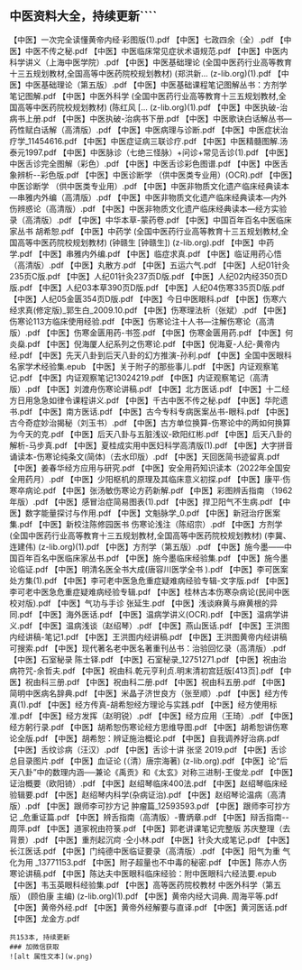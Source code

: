 ## 中医资料大全，持续更新````
【中医】一次完全读懂黄帝内经·彩图版(1).pdf
【中医】七政四余（全）.pdf
【中医】中医不传之秘.pdf
【中医】中医临床常见症状术语规范.pdf
【中医】中医内科学讲义（上海中医学院）.pdf
【中医】中医基础理论 (全国中医药行业高等教育十三五规划教材,全国高等中医药院校规划教材) (郑洪新... (z-lib.org)(1).pdf
【中医】中医基础理论（第五版）.pdf
【中医】中医基础课程笔记图解丛书：方剂学笔记图解.pdf
【中医】中医外科学 (全国中医药行业高等教育十三五规划教材,全国高等中医药院校规划教材) (陈红风 [... (z-lib.org)(1).pdf
【中医】中医执破-治病书上册.pdf
【中医】中医执破-治病书下册.pdf
【中医】中医歌诀白话解丛书—药性赋白话解（高清版）.pdf
【中医】中医病理与诊断.pdf
【中医】中医症状治疗学_11454616.pdf
【中医】中医症证病三联诊疗.pdf
【中医】中医精髓图解.汤泰元1997.pdf
【中医】中医脉诊（七绝三怪脉）+问诊+常见舌诊(1).pdf
【中医】中医舌诊完全图解（彩色）.pdf
【中医】中医舌诊彩色图谱.pdf
【中医】中医舌象辨析--彩色版.pdf
【中医】中医诊断学 （供中医类专业用）(OCR).pdf
【中医】中医诊断学 （供中医类专业用）.pdf
【中医】中医非物质文化遗产临床经典读本—串雅内外编（高清版）.pdf
【中医】中医非物质文化遗产临床经典读本—内外伤辨惑论（高清版）.pdf
【中医】中医非物质文化遗产临床经典读本—经方实验录（高清版）.pdf
【中医】中华本草-蒙药卷.pdf
【中医】中国百年百名中医临床家丛书 胡希恕.pdf
【中医】中药学 (全国中医药行业高等教育十三五规划教材,全国高等中医药院校规划教材) (钟赣生 [钟赣生]) (z-lib.org).pdf
【中医】中药学.pdf
【中医】串雅内外编.pdf
【中医】临症求真.pdf
【中医】临证用药心悟（高清版）.pdf
【中医】丸散方.pdf
【中医】五运六气.pdf
【中医】人纪01针灸235页C版.pdf
【中医】人纪01针灸237页D版.pdf
【中医】人纪02内经350页D版.pdf
【中医】人纪03本草390页D版.pdf
【中医】人纪04伤寒335页D版.pdf
【中医】人纪05金匮354页D版.pdf
【中医】今日中医眼科.pdf
【中医】伤寒六经求真(修定版)_郭生白_2009.10.pdf
【中医】伤寒理法析（张斌）.pdf
【中医】伤寒论113方临床使用经验.pdf
【中医】伤寒论注十人书—注解伤寒论（高清版）.pdf
【中医】伤寒金匮用药-书签.pdf
【中医】伤寒金匮用药.pdf
【中医】何炎燊.pdf
【中医】倪海厦人纪系列之伤寒论.pdf
【中医】倪海夏-人纪-黄帝内经.pdf
【中医】先天八卦到后天八卦的幻方推演-孙利.pdf
【中医】全国中医眼科名家学术经验集.epub
【中医】关于附子的那些事儿.pdf
【中医】内证观察笔记.pdf
【中医】内证观察笔记13024219.pdf
【中医】内证观察笔记（高清版）.pdf
【中医】刘渡舟伤寒论讲稿.pdf
【中医】北方医话.pdf
【中医】十二经方日用急急如律令课程讲义.pdf
【中医】千古中医不传之秘.pdf
【中医】华陀遗书.pdf
【中医】南方医话.pdf
【中医】古今专科专病医案丛书-眼科.pdf
【中医】古今奇症妙治揭秘（刘玉书）.pdf
【中医】古方单位换算-伤寒论中的两如何换算为今天的克.pdf
【中医】后天八卦与五脏浅议-欧阳红彬.pdf
【中医】后天八卦的解析-马步真.pdf
【中医】夏桂成实用中医妇科学高清版(1).pdf
【中医】大字拼音诵读本-伤寒论纯条文(简体)（去水印版）.pdf
【中医】天回医简书迹留真.pdf
【中医】姜春华经方应用与研究.pdf
【中医】安全用药知识读本（2022年全国安全用药月）.pdf
【中医】少阳枢机的原理及其临床意义初探.pdf
【中医】康平·伤寒卒病论.pdf
【中医】张汤敏伤寒论方药新解.pdf
【中医】彩图辨舌指南 （1962年版）.pdf
【中医】感冒治症简易图表(1).pdf
【中医】捍卫阳气不生病.pdf
【中医】数字能量探讨与作用.pdf
【中医】文魁脉学_0.pdf
【中医】新冠治疗医案集.pdf
【中医】新校注陈修园医书 伤寒论浅注（陈绍宗）.pdf
【中医】方剂学 (全国中医药行业高等教育十三五规划教材,全国高等中医药院校规划教材) (李冀、连建伟) (z-lib.org)(1).pdf
【中医】方剂学（第五版）.pdf
【中医】施今墨——中国百年百名中医临床家丛书.pdf
【中医】施今墨临床经验集.pdf
【中医】施今墨论临证.pdf
【中医】明清名医全书大成(唐容川医学全书 ).pdf
【中医】李可医案处方集(1).pdf
【中医】李可老中医急危重症疑难病经验专辑-文字版.pdf
【中医】李可老中医急危重症疑难病经验专辑.pdf
【中医】桂林古本伤寒杂病论(民间中医校对版).pdf
【中医】气功与手诊 张延生.pdf
【中医】浅谈麻黄与麻黄根的异同.pdf
【中医】海外医话.pdf
【中医】温病学讲义(OCR).pdf
【中医】温病学讲义.pdf
【中医】温病浅谈（赵绍琴）.pdf
【中医】燕山医话.pdf
【中医】王洪图内经讲稿-笔记1.pdf
【中医】王洪图内经讲稿.pdf
【中医】王洪图黄帝内经讲稿可搜索.pdf
【中医】现代著名老中医名著重刊丛书：治验回忆录（高清版）.pdf
【中医】石室秘录 陈士铎.pdf
【中医】石室秘录_12751271.pdf
【中医】祝由治病符咒-余哲夫.pdf
【中医】祝由科.乾元亨利贞.明末清初宫廷版[413页].pdf
【中医】祝由科三册.pdf
【中医】祝由科二册.pdf
【中医】祝由科五册.pdf
【中医】简明中医病名辞典.pdf
【中医】米晶子济世良方（张至顺）.pdf
【中医】经方传真(1).pdf
【中医】经方传真-胡希恕经方理论与实践.pdf
【中医】经方使用标准.pdf
【中医】经方发挥（赵明锐）.pdf
【中医】经方应用（王琦）.pdf
【中医】经方躬行录.pdf
【中医】胡希恕伤寒论经方思维导图.pdf
【中医】胡希恕讲伤寒论全版.pdf
【中医】胡希恕：辨证施治概论.pdf
【中医】自我调养好治病.pdf
【中医】舌纹诊病（汪汉）.pdf
【中医】舌诊十讲 张坚 2019.pdf
【中医】舌诊总目录图片.pdf
【中医】血证论 (（清）唐宗海著) (z-lib.org).pdf
【中医】论“后天八卦”中的数理内涵──兼论《禹贡》和《太玄》对称三进制-王俊龙.pdf
【中医】证治概要（欧阳锜）.pdf
【中医】赵绍琴临床400法.pdf
【中医】赵绍琴临床经验辑要.pdf
【中医】赵绍琴内科学(杂病证治).pdf
【中医】赵绍琴论温病（高清版）.pdf
【中医】跟师李可抄方记   肿瘤篇_12593593.pdf
【中医】跟师李可抄方记 _危重证篇.pdf
【中医】辨舌指南（高清版）-曹炳章.pdf
【中医】辩舌指南-- 周萍.pdf
【中医】道家祝由符箓.pdf
【中医】郭老讲课笔记完整版 苏庆整理（去背景）.pdf
【中医】重剂起沉疴 ·仝小林.pdf
【中医】针灸大成笔记.pdf
【中医】长江医话.pdf
【中医】门纯德中医临证要录（高清版）.pdf
【中医】阳气为重   气化为用 _13771153.pdf
【中医】附子超量也不中毒的秘密.pdf
【中医】陈亦人伤寒论讲稿.pdf
【中医】陈达夫中医眼科临床经验：附中医眼科六经法要.epub
【中医】韦玉英眼科经验集.pdf
【中医】高等医药院校教材 中医外科学（第五版） (顾伯康 主编) (z-lib.org)(1).pdf
【中医】黄帝内经大词典. 周海平等.pdf
【中医】黄帝外经.pdf
【中医】黄帝外经解要与直译.pdf
【中医】黄河医话.pdf
【中医】龙金方.pdf
````
共153本, 持续更新
### 加微信获取
![alt 属性文本](w.png)